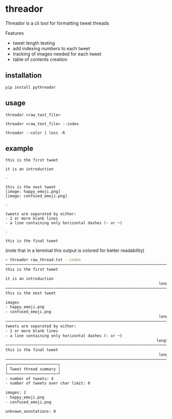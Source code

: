 
# threador

Threador is a cli tool for formatting tweet threads

Features
- tweet length testing
- add indexing numbers to each tweet
- tracking of images needed for each tweet
- table of contents creation


## installation

`pip install pythreador`


## usage

`threador <raw_text_file>`

`threador <raw_text_file> --index`

`threador --color | less -R`


## example

```
this is the first tweet

it is an introduction

-

this is the next tweet
[image: happy_emoji.png]
[image: confused_emoji.png]

-

tweets are separated by either:
- 2 or more blank lines
- a line containing only horizontal dashes (- or ─)

-

this is the final tweet
```

(note that in a terminal this output is colored for better readability)

```bash
> threador raw_thread.txt --index
────────────────────────────────────────────────────────────────────────────────────
this is the first tweet

it is an introduction
                                                                   length = 46 chars
────────────────────────────────────────────────────────────────────────────────────
this is the next tweet

images
- happy_emoji.png
- confused_emoji.png
                                                                   length = 22 chars
────────────────────────────────────────────────────────────────────────────────────
tweets are separated by either:
- 2 or more blank lines
- a line containing only horizontal dashes (- or ─)
                                                                  length = 107 chars
────────────────────────────────────────────────────────────────────────────────────
this is the final tweet
                                                                   length = 23 chars
────────────────────────────────────────────────────────────────────────────────────
┌──────────────────────┐
│ Tweet thread summary │
└──────────────────────┘
- number of tweets: 4
- number of tweets over char limit: 0

images: 2
- happy_emoji.png
- confused_emoji.png

unknown_annotations: 0

```
